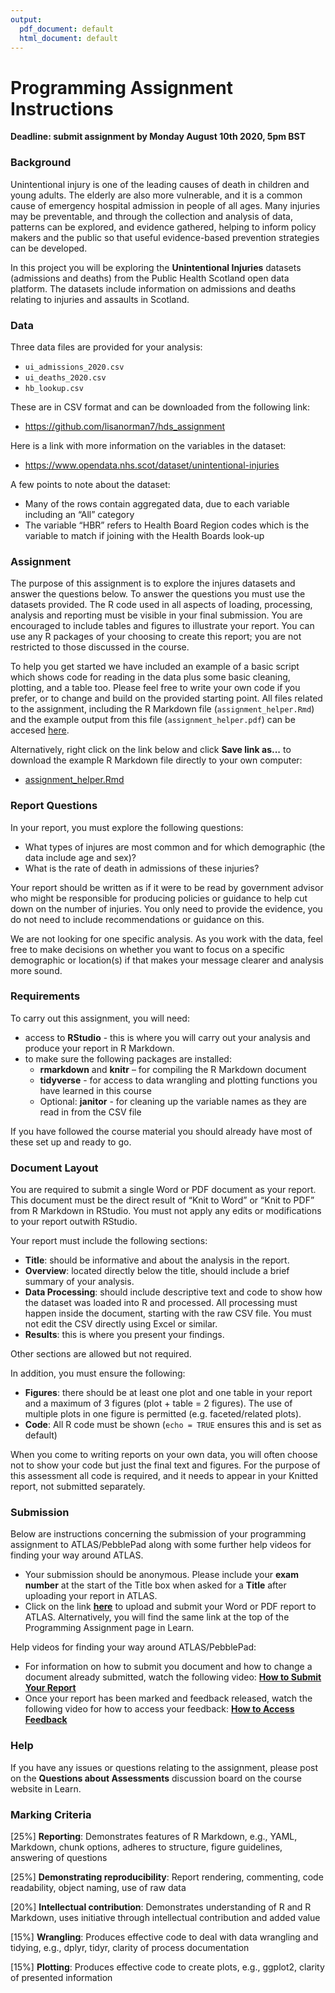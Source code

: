 ```yaml
---
output:
  pdf_document: default
  html_document: default
---
```

# Programming Assignment Instructions

**Deadline: submit assignment by Monday August 10th 2020, 5pm BST**

### Background

Unintentional injury is one of the leading causes of death in children and young adults.  The elderly are also more vulnerable, and it is a common cause of emergency hospital admission in people of all ages.  Many injuries may be preventable, and through the collection and analysis of data, patterns can be explored, and evidence gathered, helping to inform policy makers and the public so that useful evidence-based prevention strategies can be developed.

In this project you will be exploring the **Unintentional Injuries** datasets (admissions and deaths) from the Public Health Scotland open data platform.  The datasets include information on admissions and deaths relating to injuries and assaults in Scotland.

### Data

Three data files are provided for your analysis: 

* `ui_admissions_2020.csv`
* `ui_deaths_2020.csv`
* `hb_lookup.csv`  

These are in CSV format and can be downloaded from the following link:

* https://github.com/lisanorman7/hds_assignment

Here is a link with more information on the variables in the dataset:

* https://www.opendata.nhs.scot/dataset/unintentional-injuries

A few points to note about the dataset:

* Many of the rows contain aggregated data, due to each variable including an “All” category
* The variable “HBR” refers to Health Board Region codes which is the variable to match if joining with the Health Boards look-up

### Assignment

The purpose of this assignment is to explore the injures datasets and answer the questions below.  To answer the questions you must use the datasets provided.  The R code used in all aspects of loading, processing, analysis and reporting must be visible in your final submission.  You are encouraged to include tables and figures to illustrate your report.  You can use any R packages of your choosing to create this report; you are not restricted to those discussed in the course.

To help you get started we have included an example of a basic script which shows code for reading in the data plus some basic cleaning, plotting, and a table too.  Please feel free to write your own code if you prefer, or to change and build on the provided starting point.  All files related to the assignment, including the R Markdown file (`assignment_helper.Rmd`) and the example output from this file (`assignment_helper.pdf`) can be accesed [here](https://github.com/lisanorman7/hds_assignment).  

Alternatively, right click on the link below and click **Save link as...** to download the example R Markdown file directly to your own computer:

* [assignment_helper.Rmd](https://raw.githubusercontent.com/lisanorman7/hds_assignment/master/assignment_helper.Rmd)

### Report Questions

In your report, you must explore the following questions:

* What types of injures are most common and for which demographic (the data include age and sex)?
* What is the rate of death in admissions of these injuries?

Your report should be written as if it were to be read by government advisor who might be responsible for producing policies or guidance to help cut down on the number of injuries.  You only need to provide the evidence, you do not need to include recommendations or guidance on this.

We are not looking for one specific analysis.  As you work with the data, feel free to make decisions on whether you want to focus on a specific demographic or location(s) if that makes your message clearer and analysis more sound. 

### Requirements

To carry out this assignment, you will need:

* access to **RStudio** - this is where you will carry out your analysis and produce your report in R Markdown.
* to make sure the following packages are installed: 
    + **rmarkdown** and **knitr** – for compiling the R Markdown document
    + **tidyverse** - for access to data wrangling and plotting functions you have learned in this course
    + Optional: **janitor** - for cleaning up the variable names as they are read in from the CSV file
    
If you have followed the course material you should already have most of these set up and ready to go.

### Document Layout

You are required to submit a single Word or PDF document as your report. This document must be the direct result of “Knit to Word” or “Knit to PDF” from R Markdown in RStudio. You must not apply any edits or modifications to your report outwith RStudio.

Your report must include the following sections:

* **Title**: should be informative and about the analysis in the report.
* **Overview**: located directly below the title, should include a brief summary of your analysis.
* **Data Processing**: should include descriptive text and code to show how the dataset was loaded into R and processed.  All processing must happen inside the document, starting with the raw CSV file. You must not edit the CSV directly using Excel or similar. 
* **Results**: this is where you present your findings.

Other sections are allowed but not required.

In addition, you must ensure the following:

* **Figures**: there should be at least one plot and one table in your report and a maximum of 3 figures (plot + table = 2 figures). The use of multiple plots in one figure is permitted (e.g. faceted/related plots).
* **Code**: All R code must be shown (`echo = TRUE` ensures this and is set as default) 

When you come to writing reports on your own data, you will often choose not to show your code but just the final text and figures. For the purpose of this assessment all code is required, and it needs to appear in your Knitted report, not submitted separately.

### Submission

Below are instructions concerning the submission of your programming assignment to ATLAS/PebblePad along with some further help videos  for finding your way around ATLAS.

* Your submission should be anonymous. Please include your **exam number** at the start of the Title box when asked for a **Title** after uploading your report in ATLAS.
* Click on the link [**here**](https://www.learn.ed.ac.uk/webapps/osc-BasicLTI-BB5d1b15b77a8ac/tool.jsp?course_id=_77799_1&content_id=_5138387_1) to upload and submit your Word or PDF report to ATLAS.  Alternatively, you will find the same link at the top of the Programming Assignment page in Learn.

Help videos for finding your way around ATLAS/PebblePad:

* For information on how to submit you document and how to change a document already submitted, watch the following video: [**How to Submit Your Report**](https://media.ed.ac.uk/media/1_h4nmj14h)
* Once your report has been marked and feedback released, watch the following video for how to access your feedback: [**How to Access Feedback**](https://media.ed.ac.uk/media/1_littohak)


### Help

If you have any issues or questions relating to the assignment, please post on the **Questions about Assessments** discussion board on the course website in Learn.

### Marking Criteria

[25%] **Reporting**: Demonstrates features of R Markdown, e.g., YAML, Markdown, chunk options, adheres to structure, figure guidelines, answering of questions

[25%] **Demonstrating reproducibility**: Report rendering, commenting, code readability, object naming, use of raw data

[20%] **Intellectual contribution**: Demonstrates understanding of R and R Markdown, uses initiative through intellectual contribution and added value

[15%] **Wrangling**: Produces effective code to deal with data wrangling and tidying, e.g., dplyr, tidyr, clarity of process documentation

[15%] **Plotting**: Produces effective code to create plots, e.g., ggplot2, clarity of presented information



